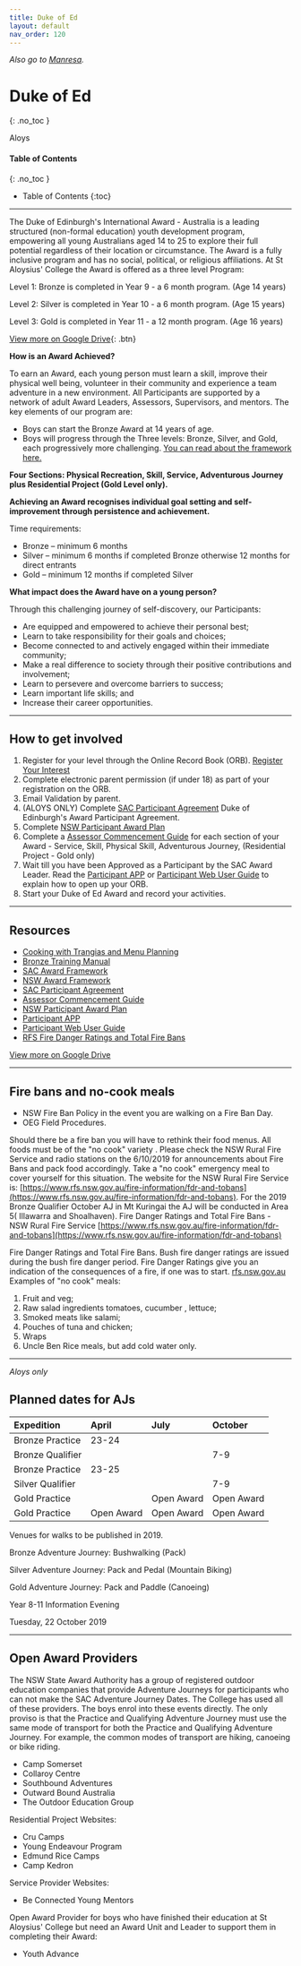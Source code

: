 ```yaml
---
title: Duke of Ed
layout: default
nav_order: 120
---
```


*Also go to [Manresa](https://manresa.staloysius.nsw.edu.au/CoCurricula/Duke/Pages/The-Duke-of-Edinburgh's-International-Award.aspx).*

# Duke of Ed
{: .no_toc }

<label class="label label-blue">Aloys</label>

#### Table of Contents
{: .no_toc }
* Table of Contents
{:toc}

***

The Duke of Edinburgh's International Award - Australia is a leading structured (non-formal education) youth development program, empowering all young Australians aged 14 to 25 to explore their full potential regardless of their location or circumstance. The Award is a fully inclusive program and has no social, political, or religious affiliations.​ At St Aloysius' College the Award is offered as a three level Program:

Level 1: Bronze is completed in Year 9 - a 6 month program. (Age 14 years)

Level 2: Silver is completed in Year 10 - a 6 month program. (Age 15 years)

Level 3: Gold is completed in Year 11 - a 12 month program. (Age 16 years)

[View more on Google Drive](https://drive.google.com/drive/folders/1sByotWOt4P02yqxiGnfiYXyXjo4PhTv7?usp=sharing){: .btn}

**How is an Award Achieved?**

To earn an Award, each young person must learn a skill, improve their physical well being, volunteer in their community and experience a team adventure in a new environment. All Participants are supported by a network of adult Award Leaders, Assessors, Supervisors, and mentors.
The key elements of our program are:
- Boys can start the Bronze Award at 14 years of age.
- Boys will progress through the Three levels: Bronze, Silver, and Gold, each progressively more challenging. [You can read about the framework here.](http://www.dukeofed.com.au/about-the-award/award-framework/)

**Four Sections: Physical Recreation, Skill, Service, Adventurous Journey plus Residential Project (Gold Level only).**

**Achieving an Award recognises individual goal setting and self-improvement through persistence and achievement.**

Time requirements:
- Bronze – minimum 6 months
- Silver – minimum 6 months if completed Bronze otherwise 12 months for direct entrants
- Gold – minimum 12 months if completed Silver

**What impact does the Award have on a young person?**

Through this challenging journey of self-discovery, our Participants:
- Are equipped and empowered to achieve their personal best;
- Learn to take responsibility for their goals and choices;
- Become connected to and actively engaged within their immediate community;
- Make a real difference to society through their positive contributions and involvement;
- Learn to persevere and overcome barriers to success;
- Learn important life skills; and
- Increase their career opportunities. 

***

## How to get involved

1. Register for your level through the Online Record Book (ORB). [Register Your Interest](https://dukeofed.com.au/resources/online-record-book/)
1. Complete electronic parent permission (if under 18) as part of your registration on the ORB.
1. Email Validation by parent.
1. (ALOYS ONLY) Complete [SAC Participant Agreement](https://manresa.staloysius.nsw.edu.au/CoCurricula/Duke/SiteAssets/Pages/The-Duke-of-Edinburgh%27s-International-Award/Duke%20of%20Edinburgh%27s%20Award%20Participant%20Agreement.pdf) Duke of Edinburgh's Award Participant Agreement.
1. Complete [NSW Participant Award Plan](http://dukeofed.com.au/wp-content/uploads/2015/09/Participant-Award-Plan-August-2015.pdf)
1. Complete a [Assessor Commencement Guide​](https://3wsou42v16p23nizfdnrklyt-wpengine.netdna-ssl.com/wp-content/uploads/2018/09/CDOC1859310-Duke-of-Edinburghs-International-Award-NSW-Assessor-Commencement-Guide-ACG.pdf) for each section of your Award - Service, Skill, Physical Skill, Adventurous Journey, (Residential Project - Gold only)
1. Wait till you have been Approved as a Participant by the SAC Award Leader. Read the [Participant APP](https://www.youtube.com/watch?v=wjRPv6kOW2A&feature=youtu.be) or [Participant Web User Guide](https://3wsou42v16p23nizfdnrklyt-wpengine.netdna-ssl.com/wp-content/uploads/2019/02/Participant-User-Guide.pdf) to explain how to open up your ORB.
1. Start your Duke of Ed Award and record your activities​.

***

## Resources

- [Cooking with Trangias and Menu Planning](../../resources/dofe/Cooking%20with%20Trangias%20and%20Menu%20Planning.pdf)
- [Bronze Training Manual](../..resources/dofe/BronzeTrainingManual.pdf)
- [SAC Award Framework](../..resources/dofe/awardframework.pdf)
- [NSW Award Framework](http://www.dukeofed.com.au/about-the-award/award-framework/)
- [SAC Participant Agreement](https://manresa.staloysius.nsw.edu.au/CoCurricula/Duke/SiteAssets/Pages/The-Duke-of-Edinburgh%27s-International-Award/Duke%20of%20Edinburgh%27s%20Award%20Participant%20Agreement.pdf)
- [Assessor Commencement Guide​](https://3wsou42v16p23nizfdnrklyt-wpengine.netdna-ssl.com/wp-content/uploads/2018/09/CDOC1859310-Duke-of-Edinburghs-International-Award-NSW-Assessor-Commencement-Guide-ACG.pdf)
- [NSW Participant Award Plan](http://dukeofed.com.au/wp-content/uploads/2015/09/Participant-Award-Plan-August-2015.pdf)
- [Participant APP](https://www.youtube.com/watch?v=wjRPv6kOW2A&feature=youtu.be)
- [Participant Web User Guide](https://3wsou42v16p23nizfdnrklyt-wpengine.netdna-ssl.com/wp-content/uploads/2019/02/Participant-User-Guide.pdf)
- [RFS Fire Danger Ratings and Total Fire Bans](https://www.rfs.nsw.gov.au/fire-information/fdr-and-tobans)

[View more on Google Drive](https://drive.google.com/drive/folders/1sByotWOt4P02yqxiGnfiYXyXjo4PhTv7?usp=sharing)

***

## Fire bans and no-cook meals

- NSW Fire Ban Policy in the event you are walking on a Fire Ban Day.
- OEG Field Procedures.

Should there be a fire ban you will have to rethink their food menus. All foods must be of the "no cook" variety . Please check the NSW Rural Fire Service and radio stations on the 6/10/2019 for announcements about Fire Bans and pack food accordingly. Take a "no cook" emergency meal to cover yourself for this situation. The website for the NSW Rural Fire Service is: [https://www.rfs.nsw.gov.au/fire-information/fdr-and-tobans](https://www.rfs.nsw.gov.au/fire-information/fdr-and-tobans). For the 2019 Bronze Qualifier October AJ in Mt Kuringai the AJ will be conducted in Area 5( Illawarra and Shoalhaven).
Fire Danger Ratings and Total Fire Bans - NSW Rural Fire Service [https://www.rfs.nsw.gov.au/fire-information/fdr-and-tobans](https://www.rfs.nsw.gov.au/fire-information/fdr-and-tobans)

Fire Danger Ratings and Total Fire Bans. Bush fire danger ratings are issued during the bush fire danger period. Fire Danger Ratings give you an indication of the consequences of a fire, if one was to start.
[rfs.nsw.gov.au](https://www.rfs.nsw.gov.au)
Examples of "no cook" meals:

1. Fruit and veg;
1. Raw salad ingredients tomatoes, cucumber , lettuce;
1. Smoked meats like salami;
1. Pouches of tuna and chicken;
1. Wraps
1. Uncle Ben Rice meals, but add cold water only.

***

*Aloys only*

## Planned dates for AJs

| Expedition        | April      | July        | October        |
|:------------------|:-----------|:------------|:----------------
| Bronze Practice   | 23-24      |             |                |
| Bronze Qualifier  |            |             | 7-9            |
| Bronze Practice   | 23-25      |             |                |
| Silver Qualifier  |            |             | 7-9            |
| Gold Practice     |            | Open Award  | Open Award     |
| Gold Practice     | Open Award | Open Award  | Open Award     |

Venues for walks to be published in 2019.

Bronze Adventure Journey: Bushwalking (Pack)

Silver Adventure Journey: Pack and Pedal (Mountain Biking)

Gold Adventure Journey: Pack and Paddle (Canoeing)

Year 8-11 Information Evening

Tuesday, 22 October 2019

***

## Open Award Providers

The NSW State Award Authority has a group of registered outdoor education companies that provide Adventure Journeys for participants who can not make the SAC Adventure Journey Dates. The College has used all of these providers. The boys enrol into these events directly. The only proviso is that the Practice and Qualifying Adventure Journey must use the same mode of transport for both the Practice and Qualifying Adventure Journey. For example, the common modes of transport are hiking, canoeing or bike riding. 
- Camp Somerset
- Collaroy Centre​
- Southbound​ Adventures
- Outward Bound Australia​
- The Outdoor Education Group​

Residential Project Websites:
- Cru Camps
- Young Endeavour Program
- Edmund Rice Camps​
- Camp Kedron ​

Service Provider Websites:
- Be Connected Young Mentors​


Open Award Provider for boys who have finished their education at St Aloysius' College but need an Award Unit and Leader to support them in completing their Award: ​
- Youth Advance
